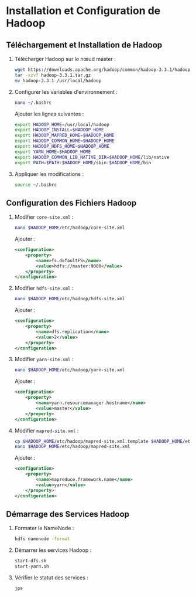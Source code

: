 # Installation et Configuration de Hadoop

## Téléchargement et Installation de Hadoop

1. Télécharger Hadoop sur le nœud master :

    ```bash
    wget https://downloads.apache.org/hadoop/common/hadoop-3.3.1/hadoop-3.3.1.tar.gz
    tar -xzvf hadoop-3.3.1.tar.gz
    mv hadoop-3.3.1 /usr/local/hadoop
    ```

2. Configurer les variables d'environnement :

    ```bash
    nano ~/.bashrc
    ```

    Ajouter les lignes suivantes :

    ```bash
    export HADOOP_HOME=/usr/local/hadoop
    export HADOOP_INSTALL=$HADOOP_HOME
    export HADOOP_MAPRED_HOME=$HADOOP_HOME
    export HADOOP_COMMON_HOME=$HADOOP_HOME
    export HADOOP_HDFS_HOME=$HADOOP_HOME
    export YARN_HOME=$HADOOP_HOME
    export HADOOP_COMMON_LIB_NATIVE_DIR=$HADOOP_HOME/lib/native
    export PATH=$PATH:$HADOOP_HOME/sbin:$HADOOP_HOME/bin
    ```

3. Appliquer les modifications :

    ```bash
    source ~/.bashrc
    ```

## Configuration des Fichiers Hadoop

1. Modifier `core-site.xml` :

    ```bash
    nano $HADOOP_HOME/etc/hadoop/core-site.xml
    ```

    Ajouter :

    ```xml
    <configuration>
        <property>
            <name>fs.defaultFS</name>
            <value>hdfs://master:9000</value>
        </property>
    </configuration>
    ```

2. Modifier `hdfs-site.xml` :

    ```bash
    nano $HADOOP_HOME/etc/hadoop/hdfs-site.xml
    ```

    Ajouter :

    ```xml
    <configuration>
        <property>
            <name>dfs.replication</name>
            <value>2</value>
        </property>
    </configuration>
    ```

3. Modifier `yarn-site.xml` :

    ```bash
    nano $HADOOP_HOME/etc/hadoop/yarn-site.xml
    ```

    Ajouter :

    ```xml
    <configuration>
        <property>
            <name>yarn.resourcemanager.hostname</name>
            <value>master</value>
        </property>
    </configuration>
    ```

4. Modifier `mapred-site.xml` :

    ```bash
    cp $HADOOP_HOME/etc/hadoop/mapred-site.xml.template $HADOOP_HOME/etc/hadoop/mapred-site.xml
    nano $HADOOP_HOME/etc/hadoop/mapred-site.xml
    ```

    Ajouter :

    ```xml
    <configuration>
        <property>
            <name>mapreduce.framework.name</name>
            <value>yarn</value>
        </property>
    </configuration>
    ```

## Démarrage des Services Hadoop

1. Formater le NameNode :

    ```bash
    hdfs namenode -format
    ```

2. Démarrer les services Hadoop :

    ```bash
    start-dfs.sh
    start-yarn.sh
    ```

3. Vérifier le statut des services :

    ```bash
    jps
    ```

